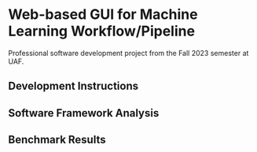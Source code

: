 # Web-based GUI for Machine Learning Workflow/Pipeline
Professional software development project from the Fall 2023 semester at UAF.

## Development Instructions

## Software Framework Analysis

## Benchmark Results
